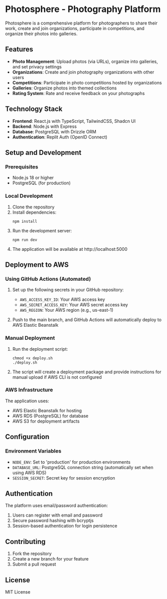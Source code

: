 # Photosphere - Photography Platform

Photosphere is a comprehensive platform for photographers to share their work, create and join organizations, participate in competitions, and organize their photos into galleries.

## Features

- **Photo Management**: Upload photos (via URLs), organize into galleries, and set privacy settings
- **Organizations**: Create and join photography organizations with other users
- **Competitions**: Participate in photo competitions hosted by organizations
- **Galleries**: Organize photos into themed collections
- **Rating System**: Rate and receive feedback on your photographs

## Technology Stack

- **Frontend**: React.js with TypeScript, TailwindCSS, Shadcn UI
- **Backend**: Node.js with Express
- **Database**: PostgreSQL with Drizzle ORM
- **Authentication**: Replit Auth (OpenID Connect)

## Setup and Development

### Prerequisites
- Node.js 18 or higher
- PostgreSQL (for production)

### Local Development
1. Clone the repository
2. Install dependencies:
   ```
   npm install
   ```
3. Run the development server:
   ```
   npm run dev
   ```
4. The application will be available at http://localhost:5000

## Deployment to AWS

### Using GitHub Actions (Automated)

1. Set up the following secrets in your GitHub repository:
   - `AWS_ACCESS_KEY_ID`: Your AWS access key
   - `AWS_SECRET_ACCESS_KEY`: Your AWS secret access key
   - `AWS_REGION`: Your AWS region (e.g., us-east-1)

2. Push to the main branch, and GitHub Actions will automatically deploy to AWS Elastic Beanstalk

### Manual Deployment

1. Run the deployment script:
   ```
   chmod +x deploy.sh
   ./deploy.sh
   ```

2. The script will create a deployment package and provide instructions for manual upload if AWS CLI is not configured

### AWS Infrastructure

The application uses:
- AWS Elastic Beanstalk for hosting
- AWS RDS (PostgreSQL) for database
- AWS S3 for deployment artifacts

## Configuration

### Environment Variables
- `NODE_ENV`: Set to 'production' for production environments
- `DATABASE_URL`: PostgreSQL connection string (automatically set when using AWS RDS)
- `SESSION_SECRET`: Secret key for session encryption

## Authentication

The platform uses email/password authentication:
1. Users can register with email and password
2. Secure password hashing with bcryptjs
3. Session-based authentication for login persistence

## Contributing

1. Fork the repository
2. Create a new branch for your feature
3. Submit a pull request

## License

MIT License